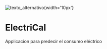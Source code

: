 ![texto_alternativo](icono.ico){width='10px'}
# ElectriCal
Applicacion para predecir el consumo eléctrico

